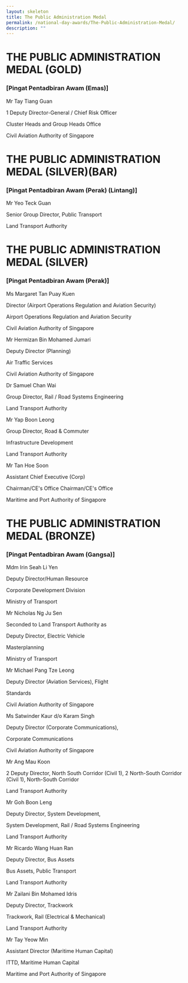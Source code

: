 ```yaml
---
layout: skeleton
title: The Public Administration Medal
permalink: /national-day-awards/The-Public-Administration-Medal/
description: ""
---
```

 <style type="text/css">
   .cont {
     min-height: 100vh;
   }
 </style>
 <div class="container-lg py-5 my-5 text-center cont">
   <h1>THE PUBLIC ADMINISTRATION MEDAL (GOLD)</h1>
   <h3>[Pingat Pentadbiran Awam (Emas)]</h3>
   <div class="row py-5">
     <div class="col-sm-4 mb-3 mx-auto">
       <p class="font-weight-bold mb-2 h4">Mr Tay Tiang Guan</p>
       <p class="mb-0">1 Deputy Director-General / Chief Risk Officer</p>
       <p class="mb-0">Cluster Heads and Group Heads Office</p>
       <p class="mb-2">Civil Aviation Authority of Singapore</p>
     </div>
   </div>
   <h1>THE PUBLIC ADMINISTRATION MEDAL (SILVER)(BAR)</h1>
   <h3>[Pingat Pentadbiran Awam (Perak) (Lintang)]</h3>
   <div class="row py-5">
     <div class="col-sm-4 mb-3 mx-auto">
       <p class="font-weight-bold mb-2 h4">Mr Yeo Teck Guan</p>
       <p class="mb-0">Senior Group Director, Public Transport</p>
       <p class="mb-2">Land Transport Authority </p>
     </div>
   </div>
   <h1>THE PUBLIC ADMINISTRATION MEDAL (SILVER)</h1>
   <h3>[Pingat Pentadbiran Awam (Perak)]</h3>
   <div class="row py-5">
     <div class="col-sm-4 mb-3 mx-auto">
       <p class="font-weight-bold mb-2 h4">Ms Margaret Tan Puay Kuen</p>
       <p class="mb-0"> Director (Airport Operations Regulation and Aviation Security) </p>
       <p class="mb-0"> Airport Operations Regulation and Aviation Security </p>
       <p class="mb-2">Civil Aviation Authority of Singapore</p>
     </div>
     <div class="col-sm-4 mb-3 mx-auto">
       <p class="font-weight-bold mb-2 h4">Mr Hermizan Bin Mohamed Jumari</p>
       <p class="mb-0">Deputy Director (Planning)</p>
       <p class="mb-0">Air Traffic Services</p>
       <p class="mb-2">Civil Aviation Authority of Singapore </p>
     </div>
     <div class="col-sm-4 mb-3 mx-auto">
       <p class="font-weight-bold mb-2 h4">Dr Samuel Chan Wai</p>
       <p class="mb-0">Group Director, Rail / Road Systems Engineering</p>
       <p class="mb-2">Land Transport Authority</p>
     </div>
     <div class="col-sm-4 mb-3 mx-auto">
       <p class="font-weight-bold mb-2 h4">Mr Yap Boon Leong</p>
       <p class="mb-0">Group Director, Road & Commuter</p>
       <p class="mb-0">Infrastructure Development</p>
       <p class="mb-2">Land Transport Authority</p>
     </div>
     <div class="col-sm-4 mb-3 mx-auto">
       <p class="font-weight-bold mb-2 h4">Mr Tan Hoe Soon</p>
       <p class="mb-0">Assistant Chief Executive (Corp)</p>
       <p class="mb-0">Chairman/CE's Office Chairman/CE's Office</p>
       <p class="mb-2">Maritime and Port Authority of Singapore</p>
     </div>
   </div>
   <h1>THE PUBLIC ADMINISTRATION MEDAL (BRONZE)</h1>
   <h3>[Pingat Pentadbiran Awam (Gangsa)]</h3>
   <div class="row py-5">
     <div class="col-sm-4 mb-3 mx-auto">
       <p class="font-weight-bold mb-2 h4">Mdm Irin Seah Li Yen</p>
       <p class="mb-0">Deputy Director/Human Resource</p>
       <p class="mb-0">Corporate Development Division</p>
       <p class="mb-2">Ministry of Transport </p>
     </div>
     <div class="col-sm-4 mb-3 mx-auto">
       <p class="font-weight-bold mb-2 h4">Mr Nicholas Ng Ju Sen</p>
       <p class="mb-0">Seconded to Land Transport Authority as</p>
       <p class="mb-0">Deputy Director, Electric Vehicle</p>
       <p class="mb-0">Masterplanning</p>
       <p class="mb-2">Ministry of Transport</p>
     </div>
     <div class="col-sm-4 mb-3 mx-auto">
       <p class="font-weight-bold mb-2 h4">Mr Michael Pang Tze Leong</p>
       <p class="mb-0">Deputy Director (Aviation Services), Flight</p>
       <p class="mb-0">Standards</p>
       <p class="mb-2">Civil Aviation Authority of Singapore</p>
     </div>
     <div class="col-sm-4 mb-3 mx-auto">
       <p class="font-weight-bold mb-2 h4"> Ms Satwinder Kaur d/o Karam Singh </p>
       <p class="mb-0">Deputy Director (Corporate Communications),</p>
       <p class="mb-0">Corporate Communications</p>
       <p class="mb-2">Civil Aviation Authority of Singapore</p>
     </div>
     <div class="col-sm-4 mb-3 mx-auto">
       <p class="font-weight-bold mb-2 h4">Mr Ang Mau Koon</p>
       <p class="mb-0"> 2 Deputy Director, North South Corridor (Civil 1), 2 North-South Corridor (Civil 1), North-South Corridor </p>
       <p class="mb-2">Land Transport Authority</p>
     </div>
     <div class="col-sm-4 mb-3 mx-auto">
       <p class="font-weight-bold mb-2 h4">Mr Goh Boon Leng</p>
       <p class="mb-0">Deputy Director, System Development,</p>
       <p class="mb-0"> System Development, Rail / Road Systems Engineering </p>
       <p class="mb-2">Land Transport Authority</p>
     </div>
     <div class="col-sm-4 mb-3 mx-auto">
       <p class="font-weight-bold mb-2 h4">Mr Ricardo Wang Huan Ran</p>
       <p class="mb-0">Deputy Director, Bus Assets</p>
       <p class="mb-0">Bus Assets, Public Transport</p>
       <p class="mb-2">Land Transport Authority</p>
     </div>
     <div class="col-sm-4 mb-3 mx-auto">
       <p class="font-weight-bold mb-2 h4">Mr Zailani Bin Mohamed Idris</p>
       <p class="mb-0">Deputy Director, Trackwork</p>
       <p class="mb-0">Trackwork, Rail (Electrical &amp; Mechanical)</p>
       <p class="mb-2">Land Transport Authority</p>
     </div>
     <div class="col-sm-4 mb-3 mx-auto">
       <p class="font-weight-bold mb-2 h4">Mr Tay Yeow Min</p>
       <p class="mb-0">Assistant Director (Maritime Human Capital)</p>
       <p class="mb-0">ITTD, Maritime Human Capital</p>
       <p class="mb-2">Maritime and Port Authority of Singapore</p>
     </div>
   </div>
 </div>